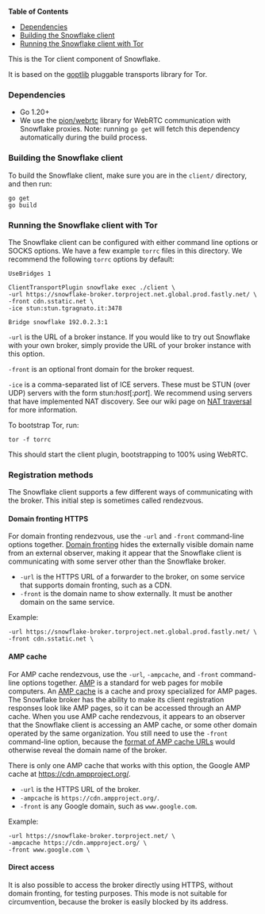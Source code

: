 <!-- START doctoc generated TOC please keep comment here to allow auto update -->
<!-- DON'T EDIT THIS SECTION, INSTEAD RE-RUN doctoc TO UPDATE -->
**Table of Contents**

- [Dependencies](#dependencies)
- [Building the Snowflake client](#building-the-snowflake-client)
- [Running the Snowflake client with Tor](#running-the-snowflake-client-with-tor)

<!-- END doctoc generated TOC please keep comment here to allow auto update -->

This is the Tor client component of Snowflake.

It is based on the [goptlib](https://gitweb.torproject.org/pluggable-transports/goptlib.git/) pluggable transports library for Tor.


### Dependencies

- Go 1.20+
- We use the [pion/webrtc](https://github.com/pion/webrtc) library for WebRTC communication with Snowflake proxies. Note: running `go get` will fetch this dependency automatically during the build process.

### Building the Snowflake client

To build the Snowflake client, make sure you are in the `client/` directory, and then run:

```
go get
go build
```

### Running the Snowflake client with Tor

The Snowflake client can be configured with either command line options or SOCKS options. We have a few example `torrc` files in this directory. We recommend the following `torrc` options by default:
```
UseBridges 1

ClientTransportPlugin snowflake exec ./client \
-url https://snowflake-broker.torproject.net.global.prod.fastly.net/ \
-front cdn.sstatic.net \
-ice stun:stun.tgragnato.it:3478

Bridge snowflake 192.0.2.3:1
```

`-url` is the URL of a broker instance. If you would like to try out Snowflake with your own broker, simply provide the URL of your broker instance with this option.

`-front` is an optional front domain for the broker request.

`-ice` is a comma-separated list of ICE servers. These must be STUN (over UDP) servers with the form stun:<var>host</var>[:<var>port</var>]. We recommend using servers that have implemented NAT discovery. See our wiki page on [NAT traversal](https://gitlab.torproject.org/tpo/anti-censorship/pluggable-transports/snowflake/-/wikis/NAT-matching) for more information.

To bootstrap Tor, run:
```
tor -f torrc
```
This should start the client plugin, bootstrapping to 100% using WebRTC.

### Registration methods

The Snowflake client supports a few different ways of communicating with the broker.
This initial step is sometimes called rendezvous.

#### Domain fronting HTTPS

For domain fronting rendezvous, use the `-url` and `-front` command-line options together.
[Domain fronting](https://www.bamsoftware.com/papers/fronting/)
hides the externally visible domain name from an external observer,
making it appear that the Snowflake client is communicating with some server
other than the Snowflake broker.

* `-url` is the HTTPS URL of a forwarder to the broker, on some service that supports domain fronting, such as a CDN.
* `-front` is the domain name to show externally. It must be another domain on the same service.

Example:
```
-url https://snowflake-broker.torproject.net.global.prod.fastly.net/ \
-front cdn.sstatic.net \
```

#### AMP cache

For AMP cache rendezvous, use the `-url`, `-ampcache`, and `-front` command-line options together.
[AMP](https://amp.dev/documentation/) is a standard for web pages for mobile computers.
An [AMP cache](https://amp.dev/documentation/guides-and-tutorials/learn/amp-caches-and-cors/how_amp_pages_are_cached/)
is a cache and proxy specialized for AMP pages.
The Snowflake broker has the ability to make its client registration responses look like AMP pages,
so it can be accessed through an AMP cache.
When you use AMP cache rendezvous, it appears to an observer that the Snowflake client
is accessing an AMP cache, or some other domain operated by the same organization.
You still need to use the `-front` command-line option, because the
[format of AMP cache URLs](https://amp.dev/documentation/guides-and-tutorials/learn/amp-caches-and-cors/amp-cache-urls/)
would otherwise reveal the domain name of the broker.

There is only one AMP cache that works with this option,
the Google AMP cache at https://cdn.ampproject.org/.

* `-url` is the HTTPS URL of the broker.
* `-ampcache` is `https://cdn.ampproject.org/`.
* `-front` is any Google domain, such as `www.google.com`.

Example:
```
-url https://snowflake-broker.torproject.net/ \
-ampcache https://cdn.ampproject.org/ \
-front www.google.com \
```

#### Direct access

It is also possible to access the broker directly using HTTPS, without domain fronting,
for testing purposes. This mode is not suitable for circumvention, because the
broker is easily blocked by its address.
